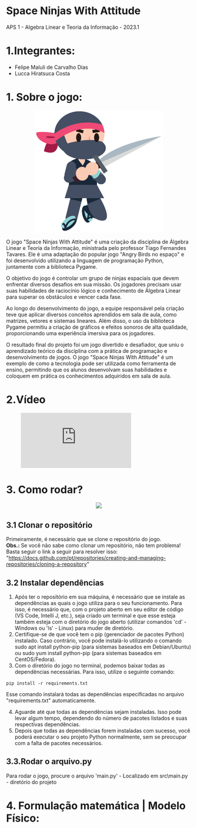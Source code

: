 # Space Ninjas With Attitude
APS 1 - Algebra Linear e Teoria da Informação - 2023.1

# 1.Integrantes:
- Felipe Maluli de Carvalho Dias
- Lucca Hiratsuca Costa

# 1. Sobre o jogo:  
<div align="center">
  <img src="src/assets/images/katana-ninja.png" width="350" title">
</div>

O jogo "Space Ninjas With Attitude" é uma criação da disciplina de Álgebra Linear e Teoria da Informação, ministrada pelo professor Tiago Fernandes Tavares. Ele é uma adaptação do popular jogo "Angry Birds no espaço" e foi desenvolvido utilizando a linguagem de programação Python, juntamente com a biblioteca Pygame.

O objetivo do jogo é controlar um grupo de ninjas espaciais que devem enfrentar diversos desafios em sua missão. Os jogadores precisam usar suas habilidades de raciocínio lógico e conhecimento de Álgebra Linear para superar os obstáculos e vencer cada fase.

Ao longo do desenvolvimento do jogo, a equipe responsável pela criação teve que aplicar diversos conceitos aprendidos em sala de aula, como matrizes, vetores e sistemas lineares. Além disso, o uso da biblioteca Pygame permitiu a criação de gráficos e efeitos sonoros de alta qualidade, proporcionando uma experiência imersiva para os jogadores.

O resultado final do projeto foi um jogo divertido e desafiador, que uniu o aprendizado teórico da disciplina com a prática de programação e desenvolvimento de jogos. O jogo "Space Ninjas With Attitude" é um exemplo de como a tecnologia pode ser utilizada como ferramenta de ensino, permitindo que os alunos desenvolvam suas habilidades e coloquem em prática os conhecimentos adquiridos em sala de aula.

# 2.Vídeo

<figure class="video_container">
  <iframe src="https://www.youtube.com/embed/enMumwvLAug" frameborder="0" allowfullscreen="true"> </iframe>
</figure>

# 3. Como rodar?

<div align="center">
  <img src="https://icones.pro/wp-content/uploads/2021/06/icone-github-violet.png" width="350" title">
</div>

## 3.1 Clonar o repositório
Primeiramente, é necessário que se clone o repositório do jogo. <br>
<b> Obs.: </b> Se você não sabe como clonar um repositório, não tem problema! Basta seguir o link a seguir para resolver isso: "https://docs.github.com/pt/repositories/creating-and-managing-repositories/cloning-a-repository"

## 3.2 Instalar dependências
1) Após ter o repositório em sua máquina, é necessário que se instale as dependências as quais o jogo utiliza para o seu funcionamento. Para isso, é necessário que, com o projeto aberto em seu editor de código (VS Code, Intelli J, etc.), seja criado um terminal e que esse esteja também esteja com o diretório do jogo aberto (utilizar comandos 'cd' - Windows ou 'ls' - Linux) para muder de diretório.
2) Certifique-se de que você tem o pip (gerenciador de pacotes Python) instalado. Caso contrário, você pode instalá-lo utilizando o comando sudo apt install python-pip (para sistemas baseados em Debian/Ubuntu) ou sudo yum install python-pip (para sistemas baseados em CentOS/Fedora).
3) Com o diretório do jogo no terminal, podemos baixar todas as dependências necessárias. Para isso, utilize o seguinte comando: <br>
``` 
pip install -r requirements.txt 
```
  Esse comando instalará todas as dependências especificadas no arquivo "requirements.txt" automaticamente.
  
 4) Aguarde até que todas as dependências sejam instaladas. Isso pode levar algum tempo, dependendo do número de pacotes listados e suas respectivas dependências.
 5) Depois que todas as dependências forem instaladas com sucesso, você poderá executar o seu projeto Python normalmente, sem se preocupar com a falta de pacotes necessários.
 
 ## 3.3.Rodar o arquivo.py
 Para rodar o jogo, procure o arquivo 'main.py' - Localizado em src\main.py - diretório do projeto

# 4. Formulação matemática | Modelo Físico:
